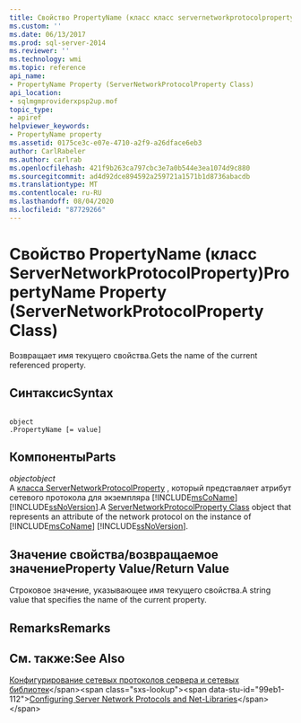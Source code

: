```yaml
---
title: Свойство PropertyName (класс класс servernetworkprotocolproperty) | Документация Майкрософт
ms.custom: ''
ms.date: 06/13/2017
ms.prod: sql-server-2014
ms.reviewer: ''
ms.technology: wmi
ms.topic: reference
api_name:
- PropertyName Property (ServerNetworkProtocolProperty Class)
api_location:
- sqlmgmproviderxpsp2up.mof
topic_type:
- apiref
helpviewer_keywords:
- PropertyName property
ms.assetid: 0175ce3c-e07e-4710-a2f9-a26dface6eb3
author: CarlRabeler
ms.author: carlrab
ms.openlocfilehash: 421f9b263ca797cbc3e7a0b544e3ea1074d9c880
ms.sourcegitcommit: ad4d92dce894592a259721a1571b1d8736abacdb
ms.translationtype: MT
ms.contentlocale: ru-RU
ms.lasthandoff: 08/04/2020
ms.locfileid: "87729266"
---
```

# <a name="propertyname-property-servernetworkprotocolproperty-class"></a><span data-ttu-id="99eb1-102">Свойство PropertyName (класс ServerNetworkProtocolProperty)</span><span class="sxs-lookup"><span data-stu-id="99eb1-102">PropertyName Property (ServerNetworkProtocolProperty Class)</span></span>
  <span data-ttu-id="99eb1-103">Возвращает имя текущего свойства.</span><span class="sxs-lookup"><span data-stu-id="99eb1-103">Gets the name of the current referenced property.</span></span>  
  
## <a name="syntax"></a><span data-ttu-id="99eb1-104">Синтаксис</span><span class="sxs-lookup"><span data-stu-id="99eb1-104">Syntax</span></span>  
  
```  
  
object  
.PropertyName [= value]  
```  
  
## <a name="parts"></a><span data-ttu-id="99eb1-105">Компоненты</span><span class="sxs-lookup"><span data-stu-id="99eb1-105">Parts</span></span>  
 <span data-ttu-id="99eb1-106">*object*</span><span class="sxs-lookup"><span data-stu-id="99eb1-106">*object*</span></span>  
 <span data-ttu-id="99eb1-107">A [класса ServerNetworkProtocolProperty](servernetworkprotocolproperty-class.md) , который представляет атрибут сетевого протокола для экземпляра [!INCLUDE[msCoName](../../../includes/msconame-md.md)] [!INCLUDE[ssNoVersion](../../../includes/ssnoversion-md.md)].</span><span class="sxs-lookup"><span data-stu-id="99eb1-107">A [ServerNetworkProtocolProperty Class](servernetworkprotocolproperty-class.md) object that represents an attribute of the network protocol on the instance of [!INCLUDE[msCoName](../../../includes/msconame-md.md)] [!INCLUDE[ssNoVersion](../../../includes/ssnoversion-md.md)].</span></span>  
  
## <a name="property-valuereturn-value"></a><span data-ttu-id="99eb1-108">Значение свойства/возвращаемое значение</span><span class="sxs-lookup"><span data-stu-id="99eb1-108">Property Value/Return Value</span></span>  
 <span data-ttu-id="99eb1-109">Строковое значение, указывающее имя текущего свойства.</span><span class="sxs-lookup"><span data-stu-id="99eb1-109">A string value that specifies the name of the current property.</span></span>  
  
## <a name="remarks"></a><span data-ttu-id="99eb1-110">Remarks</span><span class="sxs-lookup"><span data-stu-id="99eb1-110">Remarks</span></span>  
  
## <a name="see-also"></a><span data-ttu-id="99eb1-111">См. также:</span><span class="sxs-lookup"><span data-stu-id="99eb1-111">See Also</span></span>  
 <span data-ttu-id="99eb1-112">[Конфигурирование сетевых протоколов сервера и сетевых библиотек](https://msdn.microsoft.com/library/ms177485\(v=sql.100\).aspx)</span><span class="sxs-lookup"><span data-stu-id="99eb1-112">[Configuring Server Network Protocols and Net-Libraries](https://msdn.microsoft.com/library/ms177485\(v=sql.100\).aspx)</span></span>  
  
  
